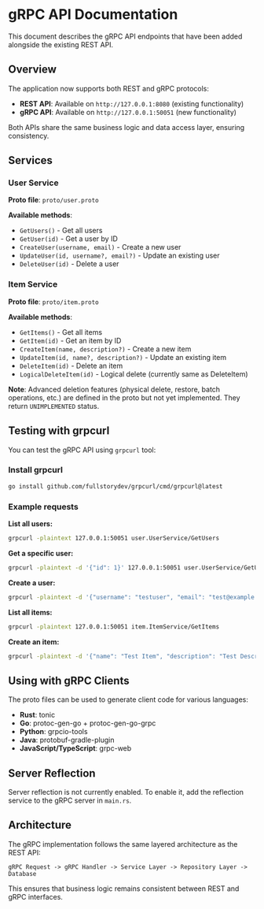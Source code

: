 # gRPC API Documentation

This document describes the gRPC API endpoints that have been added alongside the existing REST API.

## Overview

The application now supports both REST and gRPC protocols:
- **REST API**: Available on `http://127.0.0.1:8080` (existing functionality)
- **gRPC API**: Available on `http://127.0.0.1:50051` (new functionality)

Both APIs share the same business logic and data access layer, ensuring consistency.

## Services

### User Service

**Proto file**: `proto/user.proto`

**Available methods**:
- `GetUsers()` - Get all users
- `GetUser(id)` - Get a user by ID
- `CreateUser(username, email)` - Create a new user
- `UpdateUser(id, username?, email?)` - Update an existing user
- `DeleteUser(id)` - Delete a user

### Item Service

**Proto file**: `proto/item.proto`

**Available methods**:
- `GetItems()` - Get all items
- `GetItem(id)` - Get an item by ID
- `CreateItem(name, description?)` - Create a new item
- `UpdateItem(id, name?, description?)` - Update an existing item
- `DeleteItem(id)` - Delete an item
- `LogicalDeleteItem(id)` - Logical delete (currently same as DeleteItem)

**Note**: Advanced deletion features (physical delete, restore, batch operations, etc.) are defined in the proto but not yet implemented. They return `UNIMPLEMENTED` status.

## Testing with grpcurl

You can test the gRPC API using `grpcurl` tool:

### Install grpcurl
```bash
go install github.com/fullstorydev/grpcurl/cmd/grpcurl@latest
```

### Example requests

**List all users:**
```bash
grpcurl -plaintext 127.0.0.1:50051 user.UserService/GetUsers
```

**Get a specific user:**
```bash
grpcurl -plaintext -d '{"id": 1}' 127.0.0.1:50051 user.UserService/GetUser
```

**Create a user:**
```bash
grpcurl -plaintext -d '{"username": "testuser", "email": "test@example.com"}' 127.0.0.1:50051 user.UserService/CreateUser
```

**List all items:**
```bash
grpcurl -plaintext 127.0.0.1:50051 item.ItemService/GetItems
```

**Create an item:**
```bash
grpcurl -plaintext -d '{"name": "Test Item", "description": "Test Description"}' 127.0.0.1:50051 item.ItemService/CreateItem
```

## Using with gRPC Clients

The proto files can be used to generate client code for various languages:

- **Rust**: tonic
- **Go**: protoc-gen-go + protoc-gen-go-grpc
- **Python**: grpcio-tools
- **Java**: protobuf-gradle-plugin
- **JavaScript/TypeScript**: grpc-web

## Server Reflection

Server reflection is not currently enabled. To enable it, add the reflection service to the gRPC server in `main.rs`.

## Architecture

The gRPC implementation follows the same layered architecture as the REST API:

```
gRPC Request -> gRPC Handler -> Service Layer -> Repository Layer -> Database
```

This ensures that business logic remains consistent between REST and gRPC interfaces.